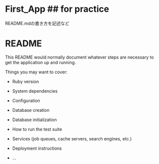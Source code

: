 # First_App ## for practice

README.mdの書き方を記述など

<!-- 見出しに『#』シンボルの個数によって見出しの階層レベルと書体のサイズが決まる -->

<!-- 太字 **太字** または__太字__ -->

# README

This README would normally document whatever steps are necessary to get the
application up and running.

Things you may want to cover:

* Ruby version

* System dependencies

* Configuration

* Database creation

* Database initialization

* How to run the test suite

* Services (job queues, cache servers, search engines, etc.)

* Deployment instructions

* ...
